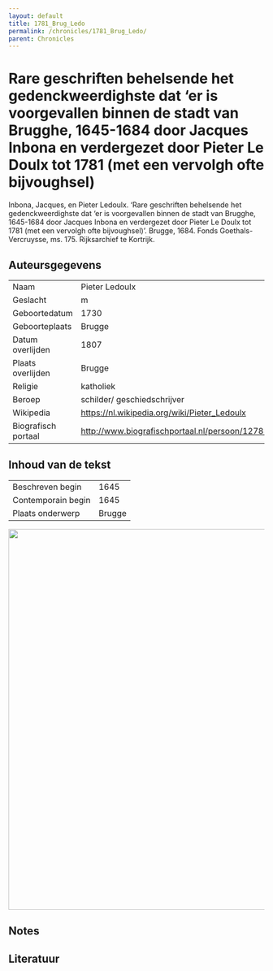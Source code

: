 ```yaml
---
layout: default
title: 1781_Brug_Ledo
permalink: /chronicles/1781_Brug_Ledo/
parent: Chronicles
--- 
```



# Rare geschriften behelsende het gedenckweerdighste dat ‘er is voorgevallen binnen de stadt van Brugghe, 1645-1684 door Jacques Inbona en verdergezet door Pieter Le Doulx tot 1781 (met een vervolgh ofte bijvoughsel) 

Inbona, Jacques, en Pieter Ledoulx. ‘Rare geschriften behelsende het gedenckweerdighste dat ‘er is voorgevallen binnen de stadt van Brugghe, 1645-1684 door Jacques Inbona en verdergezet door Pieter Le Doulx tot 1781 (met een vervolgh ofte bijvoughsel)’. Brugge, 1684. Fonds Goethals-Vercruysse, ms. 175. Rijksarchief te Kortrijk. 

## Auteursgegevens 

| | | 
| --------------- | --------------- | 
| Naam | Pieter Ledoulx | 
| Geslacht | m | 
 | Geboortedatum | 1730 | 
| Geboorteplaats | Brugge | 
| Datum overlijden | 1807 | 
| Plaats overlijden | Brugge | 
| Religie | katholiek | 
| Beroep | schilder/ geschiedschrijver | 
| Wikipedia | https://nl.wikipedia.org/wiki/Pieter_Ledoulx | 
| Biografisch portaal | http://www.biografischportaal.nl/persoon/12781379 | 

## Inhoud van de tekst 

| | | 
| --------------- | --------------- | 
| Beschreven begin | 1645 | 
| Contemporain begin | 1645 | 
| Plaats onderwerp | Brugge | 

[<img src="..\..\barplots_chronicles\1781_Brug_Ledo.jpg" width="750"/>](..\..\barplots_chronicles\1781_Brug_Ledo.jpg) 

## Notes 

## Literatuur 

